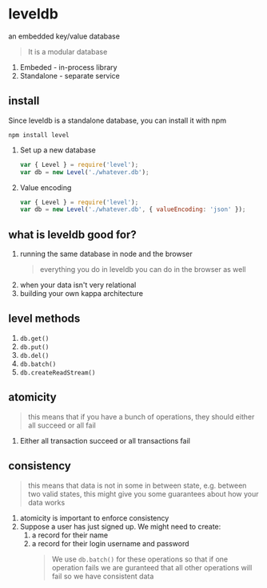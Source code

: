 # leveldb

an embedded key/value database

> It is a modular database

1. Embeded - in-process library
1. Standalone - separate service

## install

Since leveldb is a standalone database, you can install it with npm

```
npm install level
```

1. Set up a new database

   ```js
   var { Level } = require('level');
   var db = new Level('./whatever.db');
   ```

1. Value encoding
   ```js
   var { Level } = require('level');
   var db = new Level('./whatever.db', { valueEncoding: 'json' });
   ```

## what is leveldb good for?

1. running the same database in node and the browser
   > everything you do in leveldb you can do in the browser as well
1. when your data isn't very relational
1. building your own kappa architecture

## level methods

1. `db.get()`
1. `db.put()`
1. `db.del()`
1. `db.batch()`
1. `db.createReadStream()`

## atomicity

> this means that if you have a bunch of operations, they should either all succeed or all fail

1. Either all transaction succeed or all transactions fail

## consistency

> this means that data is not in some in between state, e.g. between two valid states, this might give you some guarantees about how your data works

1. atomicity is important to enforce consistency
1. Suppose a user has just signed up. We might need to create:
   1. a record for their name
   1. a record for their login username and password
      > We use `db.batch()` for these operations so that if one operation fails we are guranteed that all other operations will fail so we have consistent data

